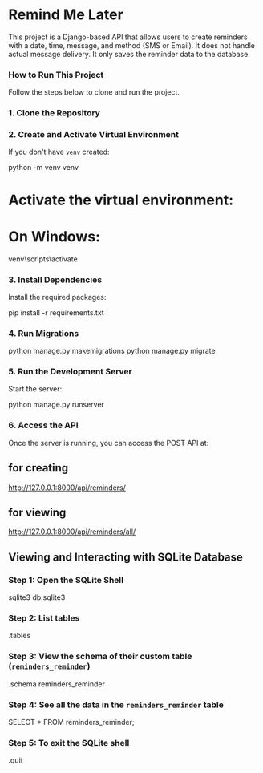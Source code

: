 # Remind Me Later

This project is a Django-based API that allows users to create reminders with a date, time, message, and method (SMS or Email). It does not handle actual message delivery. It only saves the reminder data to the database.


### How to Run This Project

Follow the steps below to clone and run the project.

### 1. Clone the Repository

### 2. Create and Activate Virtual Environment

If you don't have `venv` created:

python -m venv venv

# Activate the virtual environment:

# On Windows:

venv\scripts\activate

### 3. Install Dependencies

Install the required packages:

pip install -r requirements.txt

### 4. Run Migrations

python manage.py makemigrations
python manage.py migrate

### 5. Run the Development Server

Start the server:

python manage.py runserver

### 6. Access the API

Once the server is running, you can access the POST API at:
## for creating

http://127.0.0.1:8000/api/reminders/

## for viewing

http://127.0.0.1:8000/api/reminders/all/

## Viewing and Interacting with SQLite Database

### Step 1: Open the SQLite Shell

sqlite3 db.sqlite3

### Step 2: List tables
.tables

### Step 3: View the schema of their custom table (`reminders_reminder`)
.schema reminders_reminder

### Step 4: See all the data in the `reminders_reminder` table
SELECT * FROM reminders_reminder;

### Step 5: To exit the SQLite shell
.quit

